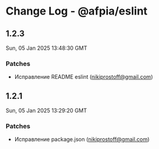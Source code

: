 # Change Log - @afpia/eslint

<!-- This log was last generated on Sun, 05 Jan 2025 13:48:30 GMT and should not be manually modified. -->

<!-- Start content -->

## 1.2.3

Sun, 05 Jan 2025 13:48:30 GMT

### Patches

- Исправление README eslint (nikiprostoff@gmail.com)

## 1.2.1

Sun, 05 Jan 2025 13:29:20 GMT

### Patches

- Исправление package.json (nikiprostoff@gmail.com)
